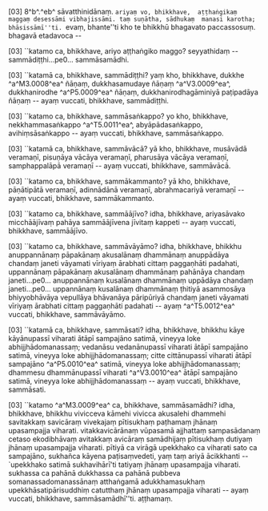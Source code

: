 [03] 8^b^.^eb^ sāvatthinidānaṃ. ``ariyaṃ vo, bhikkhave,  aṭṭhaṅgikaṃ maggaṃ desessāmi vibhajissāmi. taṃ suṇātha, sādhukaṃ  manasi karotha; bhāsissāmī''ti. ``evaṃ, bhante''ti kho te  bhikkhū bhagavato paccassosuṃ. bhagavā etadavoca --

[03] ``katamo ca, bhikkhave, ariyo aṭṭhaṅgiko maggo?  seyyathidaṃ -- sammādiṭṭhi...pe0... sammāsamādhi.

[03] ``katamā ca, bhikkhave, sammādiṭṭhi? yaṃ kho, bhikkhave,  dukkhe ^a^M3.0008^ea^ ñāṇaṃ, dukkhasamudaye ñāṇaṃ ^a^V3.0009^ea^,  dukkhanirodhe ^a^P5.0009^ea^ ñāṇaṃ, dukkhanirodhagāminiyā paṭipadāya  ñāṇaṃ -- ayaṃ vuccati, bhikkhave, sammādiṭṭhi.

[03] ``katamo ca, bhikkhave, sammāsaṅkappo? yo kho, bhikkhave,  nekkhammasaṅkappo ^a^T5.0011^ea^, abyāpādasaṅkappo, avihiṃsāsaṅkappo -- ayaṃ  vuccati, bhikkhave, sammāsaṅkappo.

[03] ``katamā ca, bhikkhave, sammāvācā? yā kho, bhikkhave,  musāvādā veramaṇī, pisuṇāya vācāya veramaṇī, pharusāya vācāya  veramaṇī, samphappalāpā veramaṇī -- ayaṃ vuccati, bhikkhave,  sammāvācā.

[03] ``katamo ca, bhikkhave, sammākammanto? yā kho, bhikkhave,  pāṇātipātā veramaṇī, adinnādānā veramaṇī, abrahmacariyā veramaṇī  -- ayaṃ vuccati, bhikkhave, sammākammanto.

[03] ``katamo ca, bhikkhave, sammāājīvo? idha, bhikkhave,  ariyasāvako micchāājīvaṃ pahāya sammāājīvena jīvitaṃ kappeti  -- ayaṃ vuccati, bhikkhave, sammāājīvo.

[03] ``katamo ca, bhikkhave, sammāvāyāmo? idha, bhikkhave,  bhikkhu anuppannānaṃ pāpakānaṃ akusalānaṃ dhammānaṃ anuppādāya chandaṃ  janeti vāyamati vīriyaṃ ārabhati cittaṃ paggaṇhāti padahati, uppannānaṃ  pāpakānaṃ akusalānaṃ dhammānaṃ pahānāya chandaṃ janeti...pe0...  anuppannānaṃ kusalānaṃ dhammānaṃ uppādāya chandaṃ janeti...pe0...  uppannānaṃ kusalānaṃ dhammānaṃ ṭhitiyā asammosāya bhiyyobhāvāya  vepullāya bhāvanāya pāripūriyā chandaṃ janeti vāyamati vīriyaṃ  ārabhati cittaṃ paggaṇhāti padahati -- ayaṃ ^a^T5.0012^ea^ vuccati, bhikkhave,  sammāvāyāmo.

[03] ``katamā ca, bhikkhave, sammāsati? idha, bhikkhave, bhikkhu  kāye kāyānupassī viharati ātāpī sampajāno satimā, vineyya  loke abhijjhādomanassaṃ; vedanāsu vedanānupassī viharati ātāpī  sampajāno satimā, vineyya loke abhijjhādomanassaṃ; citte  cittānupassī viharati ātāpī sampajāno ^a^P5.0010^ea^ satimā,  vineyya loke abhijjhādomanassaṃ; dhammesu dhammānupassī viharati  ^a^V3.0010^ea^ ātāpī sampajāno satimā, vineyya loke  abhijjhādomanassaṃ -- ayaṃ vuccati, bhikkhave, sammāsati.

[03] ``katamo ^a^M3.0009^ea^ ca, bhikkhave, sammāsamādhi? idha,  bhikkhave, bhikkhu vivicceva kāmehi vivicca akusalehi dhammehi  savitakkaṃ savicāraṃ vivekajaṃ pītisukhaṃ paṭhamaṃ jhānaṃ upasampajja  viharati. vitakkavicārānaṃ vūpasamā ajjhattaṃ sampasādanaṃ cetaso  ekodibhāvaṃ avitakkaṃ avicāraṃ samādhijaṃ pītisukhaṃ dutiyaṃ jhānaṃ  upasampajja viharati. pītiyā ca virāgā upekkhako ca viharati  sato ca sampajāno, sukhañca kāyena paṭisaṃvedeti, yaṃ taṃ ariyā  ācikkhanti -- `upekkhako satimā sukhavihārī'ti tatiyaṃ jhānaṃ  upasampajja viharati. sukhassa ca pahānā dukkhassa ca pahānā pubbeva  somanassadomanassānaṃ atthaṅgamā adukkhamasukhaṃ upekkhāsatipārisuddhiṃ  catutthaṃ jhānaṃ upasampajja viharati -- ayaṃ vuccati, bhikkhave,  sammāsamādhī''ti. aṭṭhamaṃ.